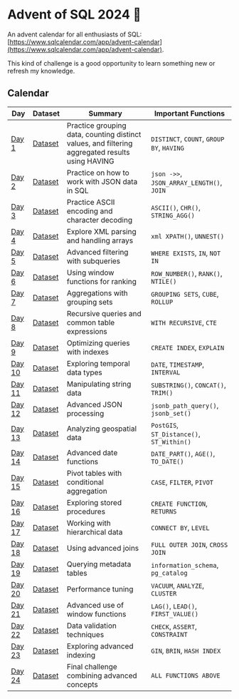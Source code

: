 # Advent of SQL 2024 🎄

An advent calendar for all enthusiasts of SQL: [https://www.sqlcalendar.com/app/advent-calendar](https://www.sqlcalendar.com/app/advent-calendar).

This kind of challenge is a good opportunity to learn something new or refresh my knowledge.

## Calendar

| Day   | Dataset                             | Summary                                                     | Important Functions                    |
|-------|-------------------------------------|-------------------------------------------------------------|----------------------------------------|
| [Day 1](day_01.sql)  | [Dataset](dataset/day_01_dataset.sql)  | Practice grouping data, counting distinct values, and filtering aggregated results using HAVING     | `DISTINCT`, `COUNT`, `GROUP BY`, `HAVING`          |
| [Day 2](day_02.sql)  | [Dataset](dataset/day_02_dataset.sql)  | Practice on how to work with JSON data in SQL              | `json ->>`, `JSON_ARRAY_LENGTH()`, `JOIN` |
| [Day 3](day_03.sql)  | [Dataset](dataset/day_03_dataset.sql)  | Practice ASCII encoding and character decoding             | `ASCII()`, `CHR()`, `STRING_AGG()`     |
| [Day 4](day_04.sql)  | [Dataset](dataset/day_04_dataset.sql)  | Explore XML parsing and handling arrays                    | `xml XPATH()`, `UNNEST()`              |
| [Day 5](day_05.sql)  | [Dataset](dataset/day_05_dataset.sql)  | Advanced filtering with subqueries                         | `WHERE EXISTS`, `IN`, `NOT IN`         |
| [Day 6](day_06.sql)  | [Dataset](dataset/day_06_dataset.sql)  | Using window functions for ranking                         | `ROW_NUMBER()`, `RANK()`, `NTILE()`    |
| [Day 7](day_07.sql)  | [Dataset](dataset/day_07_dataset.sql)  | Aggregations with grouping sets                            | `GROUPING SETS`, `CUBE`, `ROLLUP`      |
| [Day 8](day_08.sql)  | [Dataset](dataset/day_08_dataset.sql)  | Recursive queries and common table expressions             | `WITH RECURSIVE`, `CTE`                |
| [Day 9](day_09.sql)  | [Dataset](dataset/day_09_dataset.sql)  | Optimizing queries with indexes                            | `CREATE INDEX`, `EXPLAIN`              |
| [Day 10](day_10.sql) | [Dataset](dataset/day_10_dataset.sql) | Exploring temporal data types                              | `DATE`, `TIMESTAMP`, `INTERVAL`        |
| [Day 11](day_11.sql) | [Dataset](dataset/day_11_dataset.sql) | Manipulating string data                                   | `SUBSTRING()`, `CONCAT()`, `TRIM()`    |
| [Day 12](day_12.sql) | [Dataset](dataset/day_12_dataset.sql) | Advanced JSON processing                                   | `jsonb_path_query()`, `jsonb_set()`    |
| [Day 13](day_13.sql) | [Dataset](dataset/day_13_dataset.sql) | Analyzing geospatial data                                 | `PostGIS`, `ST_Distance()`, `ST_Within()` |
| [Day 14](day_14.sql) | [Dataset](dataset/day_14_dataset.sql) | Advanced date functions                                   | `DATE_PART()`, `AGE()`, `TO_DATE()`    |
| [Day 15](day_15.sql) | [Dataset](dataset/day_15_dataset.sql) | Pivot tables with conditional aggregation                 | `CASE`, `FILTER`, `PIVOT`              |
| [Day 16](day_16.sql) | [Dataset](dataset/day_16_dataset.sql) | Exploring stored procedures                               | `CREATE FUNCTION`, `RETURNS`           |
| [Day 17](day_17.sql) | [Dataset](dataset/day_17_dataset.sql) | Working with hierarchical data                           | `CONNECT BY`, `LEVEL`                  |
| [Day 18](day_18.sql) | [Dataset](dataset/day_18_dataset.sql) | Using advanced joins                                     | `FULL OUTER JOIN`, `CROSS JOIN`        |
| [Day 19](day_19.sql) | [Dataset](dataset/day_19_dataset.sql) | Querying metadata tables                                 | `information_schema`, `pg_catalog`     |
| [Day 20](day_20.sql) | [Dataset](dataset/day_20_dataset.sql) | Performance tuning                                       | `VACUUM`, `ANALYZE`, `CLUSTER`         |
| [Day 21](day_21.sql) | [Dataset](dataset/day_21_dataset.sql) | Advanced use of window functions                         | `LAG()`, `LEAD()`, `FIRST_VALUE()`     |
| [Day 22](day_22_dataset.sql) | [Dataset](dataset/day_22_dataset.sql) | Data validation techniques                               | `CHECK`, `ASSERT`, `CONSTRAINT`        |
| [Day 23](day_23.sql) | [Dataset](dataset/day_23_dataset.sql) | Exploring advanced indexing                              | `GIN`, `BRIN`, `HASH INDEX`            |
| [Day 24](day_24.sql) | [Dataset](dataset/day_24_dataset.sql) | Final challenge combining advanced concepts              | `ALL FUNCTIONS ABOVE`                  |





